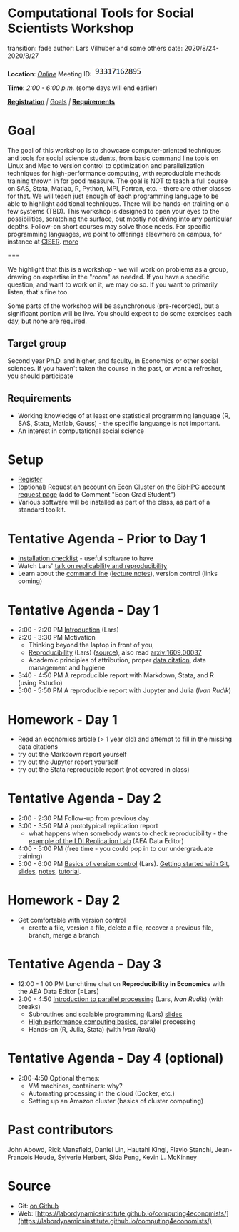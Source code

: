 Computational Tools for Social Scientists Workshop
========================================================
transition: fade
author: Lars Vilhuber and some others
date: 2020/8/24-2020/8/27


**Location**: *[Online](https://cornell.zoom.us/join)* Meeting ID: ![Zoom meeting](zoom-number.png) 

**Time**: *2:00 - 6:00 p.m.* (some days will end earlier)



**[Registration](https://cornell.qualtrics.com/jfe/form/SV_3qKmBhfeWXAuT2J)**
_|_
[Goals](#/1)  _|_ **[Requirements](#/2)**

Goal
========================================================
The goal of this workshop is to showcase computer-oriented techniques and tools for social science students, from basic command line tools on Linux and Mac to version control to optimization and parallelization techniques for high-performance computing, with reproducible methods training thrown in for good measure. The goal is NOT to teach a full
course on SAS, Stata, Matlab, R, Python, MPI, Fortran, etc. - there are other classes for that. We will teach just enough of each programming language to
be able to highlight additional techniques. There will be hands-on training on a few systems (TBD). 
 This workshop is designed to open your eyes to the possibilities, scratching
the surface, but mostly not diving into any particular depths. Follow-on short courses may solve those needs. For
specific programming languages, we point to offerings elsewhere on campus, for instance at [CISER](http://www.ciser.cornell.edu). [more](#/2)

===

We highlight that this is a workshop - we will work on problems as a group, drawing on expertise in the "room" as needed. If you have a specific question, and want to work on it, we may do so. If you want to primarily listen, that's fine too.

Some parts of the workshop will be asynchronous (pre-recorded), but a significant portion will be live. You should expect to do some exercises each day, but none are required.

Target group
------------
Second year Ph.D. and higher, and faculty, in Economics or other social sciences. If you haven't taken the course in the past, or want a refresher, you should participate

Requirements
-------------
* Working knowledge of at least one statistical programming language (R, SAS, Stata, Matlab, Gauss) - the specific languange is not important.
* An interest in computational social science

Setup
========================================================
* [Register](https://cornell.qualtrics.com/jfe/form/SV_3qKmBhfeWXAuT2J) 
* (optional) Request an account on Econ Cluster on the [BioHPC account request page](https://biohpc.cornell.edu/NewUserRequest.aspx) (add to Comment "Econ Grad Student")
* Various software will be installed as part of the class, as part of a standard toolkit.


Tentative Agenda - Prior to Day 1
=================================
* [Installation checklist](coming-soon.html) - useful software to have
* Watch Lars' [talk on replicability and reproducibility](https://www.youtube.com/watch?v=rLoeNzOApFk)
* Learn about the [command line](https://github.com/labordynamicsinstitute/computing4economists/blob/master/Git_CL_Slides/intro_command_line.md) ([lecture notes](../Git_CL_Slides/Slides_CommandLine.pdf)), version control (links coming)

Tentative Agenda - Day 1
========================================================
* 2:00 - 2:20 PM [Introduction](intro.html) (Lars)
* 2:20 - 3:30 PM Motivation
  - Thinking beyond the laptop in front of you, 
  - [Reproducibility](http://doi.org/10.5281/zenodo.2621959) (Lars) ([source](https://github.com/labordynamicsinstitute/replicability-presentation2019/tree/v20190328b)), also read [arxiv:1609.00037](https://arxiv.org/pdf/1609.00037.pdf)
  - Academic principles of attribution, proper [data citation](https://social-science-data-editors.github.io/guidance/addtl-data-citation-guidance.html), data management and hygiene
* 3:40 - 4:50 PM A reproducible report with Markdown, Stata, and R (using Rstudio)
* 5:00 - 5:50 PM A reproducible report with Jupyter and Julia (*Ivan Rudik*)

Homework - Day 1
================
- Read an economics article (> 1 year old) and attempt to fill in the missing data citations
- try out the Markdown report yourself 
- try out the Jupyter report yourself
- try out the Stata reproducible report (not covered in class)

Tentative Agenda - Day 2
========================
* 2:00 - 2:30 PM Follow-up from previous day
* 3:00 - 3:50 PM A prototypical replication report
  - what happens when somebody wants to check reproducibility - the [example of the LDI Replication Lab](https://labordynamicsinstitute.github.io/replicability-training/TrainingCurriculum/Details_Replication_Report.html) (AEA Data Editor)
* 4:00 - 5:00 PM (free time - you could pop in to our undergraduate training)
* 5:00 - 6:00 PM [Basics of version control](../documents/basics_of_version_control.pdf) (Lars).
 [Getting started with Git](https://github.com/labordynamicsinstitute/replicability-training/blob/master/Fall%202019/Basics_of_Git.md), [slides](../Git_CL_Slides/Slides_Git.pdf),  [notes](../Git_CL_Slides/Git_Notes.pdf), [tutorial](https://git-scm.com/docs/gittutorial). 

Homework - Day 2
================
- Get comfortable with version control
  - create a file, version a file, delete a file, recover a previous file, branch, merge a branch
 

Tentative Agenda - Day 3
========================================================

* 12:00 - 1:00 PM Lunchtime chat on **Reproducibility in Economics** with the AEA Data Editor (=Lars)
* 2:00 - 4:50 [Introduction to parallel processing](../web/day2-3.html) (Lars, *Ivan Rudik*) (with breaks)
  - Subroutines and scalable programming (Lars) [slides](../documents/HPC_Class_SubRoutines.pdf)
  -  [High performance computing basics](../documents/hp-basics.pdf), parallel processing
  -  Hands-on (R, Julia, Stata) (with *Ivan Rudik*)

Tentative Agenda - Day 4 (optional)
========================================================

* 2:00-4:50 Optional themes:
  * VM machines, containers: why?
  * Automating processing in the cloud (Docker, etc.)
  * Setting up an Amazon cluster (basics of cluster computing)
  

Past contributors
=================
John Abowd, Rick Mansfield, Daniel Lin,
    Hautahi Kingi, Flavio Stanchi, Jean-Francois Houde, 
    Sylverie Herbert, Sida Peng,	 Kevin L. McKinney

Source
==========
* Git: [on Github](https://github.com/labordynamicsinstitute/computing4economists)
* Web: [https://labordynamicsinstitute.github.io/computing4economists/](https://labordynamicsinstitute.github.io/computing4economists/)
